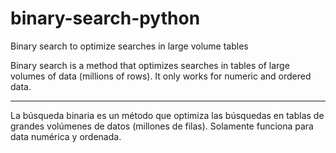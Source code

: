 # binary-search-python

Binary search to optimize searches in large volume tables

Binary search is a method that optimizes searches in tables of large volumes of data (millions of rows). It only works for numeric and ordered data.

-------------------------------------------------------------------------------------------------------------

La búsqueda binaria es un método que optimiza las búsquedas en tablas de grandes volúmenes de datos (millones de filas). Solamente funciona para data numérica y ordenada.
